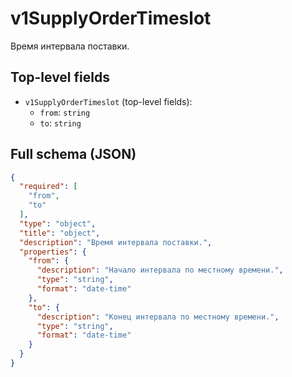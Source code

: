 # v1SupplyOrderTimeslot

Время интервала поставки.

## Top-level fields
- `v1SupplyOrderTimeslot` (top-level fields):
  - `from`: `string`
  - `to`: `string`

## Full schema (JSON)
```json
{
  "required": [
    "from",
    "to"
  ],
  "type": "object",
  "title": "object",
  "description": "Время интервала поставки.",
  "properties": {
    "from": {
      "description": "Начало интервала по местному времени.",
      "type": "string",
      "format": "date-time"
    },
    "to": {
      "description": "Конец интервала по местному времени.",
      "type": "string",
      "format": "date-time"
    }
  }
}
```

